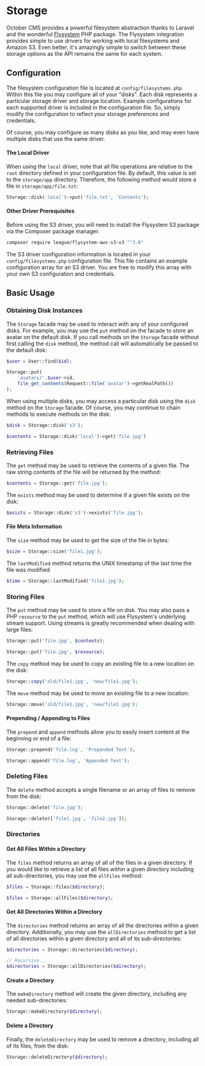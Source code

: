# Storage

October CMS provides a powerful filesystem abstraction thanks to Laravel and the wonderful [Flysystem](https://github.com/thephpleague/flysystem) PHP package. The Flysystem integration provides simple to use drivers for working with local filesystems and Amazon S3. Even better, it's amazingly simple to switch between these storage options as the API remains the same for each system.

## Configuration

The filesystem configuration file is located at `config/filesystems.php`. Within this file you may configure all of your "disks". Each disk represents a particular storage driver and storage location. Example configurations for each supported driver is included in the configuration file. So, simply modify the configuration to reflect your storage preferences and credentials.

Of course, you may configure as many disks as you like, and may even have multiple disks that use the same driver.

#### The Local Driver

When using the `local` driver, note that all file operations are relative to the `root` directory defined in your configuration file. By default, this value is set to the `storage/app` directory. Therefore, the following method would store a file in `storage/app/file.txt`:

```php
Storage::disk('local')->put('file.txt', 'Contents');
```

#### Other Driver Prerequisites

Before using the S3 driver, you will need to install the Flysystem S3 package via the Composer package manager.

```bash
composer require league/flysystem-aws-s3-v3 "^3.0"
```

The S3 driver configuration information is located in your `config/filesystems.php` configuration file. This file contains an example configuration array for an S3 driver. You are free to modify this array with your own S3 configuration and credentials.

## Basic Usage

### Obtaining Disk Instances

The `Storage` facade may be used to interact with any of your configured disks. For example, you may use the `put` method on the facade to store an avatar on the default disk. If you call methods on the `Storage` facade without first calling the `disk` method, the method call will automatically be passed to the default disk:

```php
$user = User::find($id);

Storage::put(
    'avatars/'.$user->id,
    file_get_contents(Request::file('avatar')->getRealPath())
);
```

When using multiple disks, you may access a particular disk using the `disk` method on the `Storage` facade. Of course, you may continue to chain methods to execute methods on the disk:

```php
$disk = Storage::disk('s3');

$contents = Storage::disk('local')->get('file.jpg')
```

### Retrieving Files

The `get` method may be used to retrieve the contents of a given file. The raw string contents of the file will be returned by the method:

```php
$contents = Storage::get('file.jpg');
```

The `exists` method may be used to determine if a given file exists on the disk:

```php
$exists = Storage::disk('s3')->exists('file.jpg');
```

#### File Meta Information

The `size` method may be used to get the size of the file in bytes:

```php
$size = Storage::size('file1.jpg');
```

The `lastModified` method returns the UNIX timestamp of the last time the file was modified:

```php
$time = Storage::lastModified('file1.jpg');
```

### Storing Files

The `put` method may be used to store a file on disk. You may also pass a PHP `resource` to the `put` method, which will use Flysystem's underlying stream support. Using streams is greatly recommended when dealing with large files:

```php
Storage::put('file.jpg', $contents);

Storage::put('file.jpg', $resource);
```

The `copy` method may be used to copy an existing file to a new location on the disk:

```php
Storage::copy('old/file1.jpg', 'new/file1.jpg');
```

The `move` method may be used to move an existing file to a new location:

```php
Storage::move('old/file1.jpg', 'new/file1.jpg');
```

#### Prepending / Appending to Files

The `prepend` and `append` methods allow you to easily insert content at the beginning or end of a file:

```php
Storage::prepend('file.log', 'Prepended Text');

Storage::append('file.log', 'Appended Text');
```

### Deleting Files

The `delete` method accepts a single filename or an array of files to remove from the disk:

```php
Storage::delete('file.jpg');

Storage::delete(['file1.jpg', 'file2.jpg']);
```

### Directories

#### Get All Files Within a Directory

The `files` method returns an array of all of the files in a given directory. If you would like to retrieve a list of all files within a given directory including all sub-directories, you may use the `allFiles` method:

```php
$files = Storage::files($directory);

$files = Storage::allFiles($directory);
```

#### Get All Directories Within a Directory

The `directories` method returns an array of all the directories within a given directory. Additionally, you may use the `allDirectories` method to get a list of all directories within a given directory and all of its sub-directories:

```php
$directories = Storage::directories($directory);

// Recursive...
$directories = Storage::allDirectories($directory);
```

#### Create a Directory

The `makeDirectory` method will create the given directory, including any needed sub-directories:

```php
Storage::makeDirectory($directory);
```

#### Delete a Directory

Finally, the `deleteDirectory` may be used to remove a directory, including all of its files, from the disk:

```php
Storage::deleteDirectory($directory);
```

